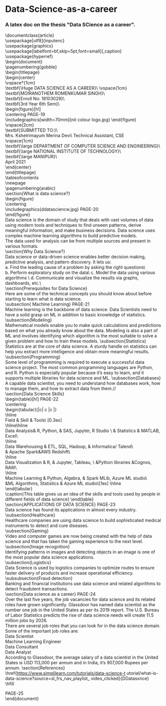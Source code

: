 # Data-Science-as-a-career
###  A latex doc on the thesis "Data SCience as a career".

\documentclass{article}  
\usepackage[utf8]{inputenc}  
\usepackage{graphicx}  
\usepackage[labelfont=bf,skip=5pt,font=small]{,caption}  \usepackage{hyperref}  
\begin{document}  
 \pagenumbering{gobble}  
 \begin{titlepage}  
 \begin{center}  
 \vspace*{1cm}  
 \textbf{\Huge DATA SCIENCE AS A CAREER}\\   \vspace{1cm}  
 \textbf{MOIRANGTHEM ROMENKUMAR  SINGH}\\  
 \textbf{Enroll No: 18103029}\\  
 \textbf{3rd Year 6th Sem}\\  
 \begin{figure}[h!]  
 \centering 
 PAGE-19  
 \includegraphics[width=70mm]{nit colour logo.jpg}   \end{figure}  
 \vspace{2cm}  
 \textbf{SUBMITTED TO:}\\  
 Mrs. Kshetrimayum Merina Devi\\   Technical Assistant, CSE  
 \vspace{1cm}  
 \textbf{\large DEPARTMENT OF COMPUTER  SCIENCE AND ENGINEERING}\\  
 \textbf{\large NATIONAL INSTITUTE OF  TECHNOLOGY}\\  
 \textbf{\large MANIPUR}\\  
 April 2021  
 \end{center}  
 \end{titlepage}  
 \tableofcontents  
 \newpage  
 \pagenumbering{arabic}  
 \section{What is data science?}  
 \begin{figure}  
 \centering  
 \includegraphics{ddatasciencw.jpg} 
 PAGE-20  
 \end{figure}  
 Data science is the domain of study that deals with  vast volumes of data using modern tools and techniques  to find unseen patterns, derive meaningful information,  and make business decisions. Data science uses  complex machine learning algorithms to build predictive  models.  
 The data used for analysis can be from multiple  sources and present in various formats.  
 \section{Why Data Science?}  
 Data science or data-driven science enables better  decision making, predictive analysis, and pattern  discovery. It lets us:  
 a. Find the leading cause of a problem by asking the  right questions\\  
 b. Perform exploratory study on the data\\   c. Model the data using various algorithms \\   d. Communicate and visualize the results via graphs,  dashboards, etc.\\  
 \section{Prerequisites for Data Science}  
 Here are some of the technical concepts you should  know about before starting to learn what is data science.  
\subsection{ Machine Learning} 
PAGE-21  
Machine learning is the backbone of data science. Data  Scientists need to have a solid grasp on ML in addition  to basic knowledge of statistics.  
\subsection{Modeling}  
Mathematical models enable you to make quick  calculations and predictions based on what you already  know about the data. Modeling is also a part of ML and  involves identifying which algorithm is the most suitable  to solve a given problem and how to train these models.  \subsection{Statistics}  
Statistics are at the core of data science. A sturdy  handle on statistics can help you extract more  intelligence and obtain more meaningful results.  
\subsection{Programming}  
Some level of programming is required to execute a  successful data science project. The most common  programming languages are Python, and R. Python is  especially popular because it’s easy to learn, and it  supports multiple libraries for data science and ML.   \subsection{Databases}  
A capable data scientist, you need to understand how  databases work, how to manage them, and how to  extract data from them.//  
\section{Data Science Skills}  
\begin{table}[h!] 
PAGE-22  
\centering  
\begin{tabular}{|c| c |c |}  
 \hline  
 Field & Skill & Tools\\ [0.3ex]  
 \hline\hline  
Data Analysis& R, Python, & SAS, Jupyter, R Studio \\  & Statistics & MATLAB, Excel\\  
\hline  
 Data Warehousing & ETL, SQL, Hadoop, &  Informatica/ Talend\\  
 & Apache Spark&AWS Redshift\\  
 \hline  
 Data Visualization & R, & Jupyter, Tableau, \\   &Python libraries &Cognos, RAW\\  
 \hline  
 Machine Learning & Python, Algebra, & Spark MLib,  Azure ML studio\\  
 &ML Algorithms, Statistics & Azure ML studio\\[1ex]   \hline  
\end{tabular}  
\caption{This table gives us an idea of the skills and  tools used by people in different fields of data science}  \end{table}  
\section{APPLICATIONS OF DATA SCIENCE} 
PAGE-23  
Data science has found its applications in almost every  industry.  
\subsection{Healthcare}  
Healthcare companies are using data science to build  sophisticated medical instruments to detect and cure  diseases.  
\subsection{Gaming}  
Video and computer games are now being created with  the help of data science and that has taken the gaming  experience to the next level.  
\subsection{Image recognition}  
Identifying patterns in images and detecting objects in  an image is one of the most popular data science  applications.  
\subsection{Logistics}  
Data Science is used by logistics companies to optimize  routes to ensure faster delivery of products and increase  operational efficiency.  
\subsubsection{Fraud detection}  
Banking and financial institutions use data science and  related algorithms to detect fraudulent transactions.  
\section{Data science as a career} 
PAGE-24  
Over the last five years, the job vacancies for data  science and its related roles have grown significantly.  Glassdoor has named data scientist as the number one  job in the United States as per its 2019 report. The U.S.  Bureau of Labor Statistics predicts the rise of data  science needs will create 11.5 million jobs by 2026.  
There are several job roles that you can look for in the  data science domain.  
Some of the important job roles are:  
Data Scientist  
Machine Learning Engineer  
Data Consultant  
Data Analyst  
According to Glassdoor, the average salary of a data  scientist in the United States is USD 113,000 per annum  and in India, it’s 907,000 Rupees per annum.  \section{References}  
\href{https://www.simplilearn.com/tutorials/data-science-t  utorial/what-is-data-science?source=sl_frs_nav_playlist_  video_clicked}{DDatasxnce}  
\hfill 

PAGE-25  
\end{document}  
